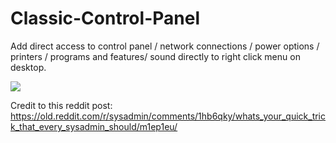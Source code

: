 # Classic-Control-Panel

Add direct access to control panel / network connections / power options / printers / programs and features/ sound directly to right click menu on desktop. 



<img src="https://i.imgur.com/5yd8Xqj.png">


Credit to this reddit post: https://old.reddit.com/r/sysadmin/comments/1hb6qky/whats_your_quick_trick_that_every_sysadmin_should/m1ep1eu/
